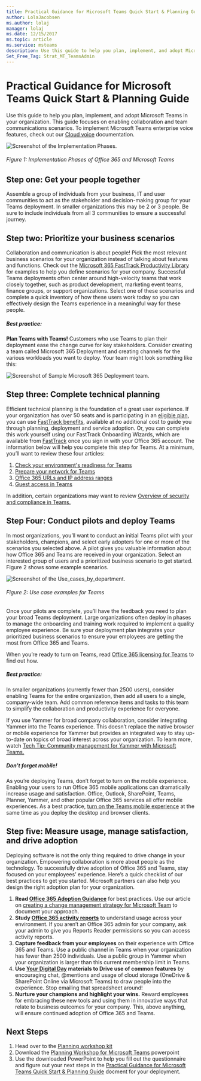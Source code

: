 ```yaml
---
title: Practical Guidance for Microsoft Teams Quick Start & Planning Guide
author: LolaJacobsen
ms.author: lolaj
manager: lolaj
ms.date: 12/15/2017
ms.topic: article
ms.service: msteams
description: Use this guide to help you plan, implement, and adopt Microsoft Teams in your organization.
Set_Free_Tag: Strat_MT_TeamsAdmin
---
```


Practical Guidance for Microsoft Teams Quick Start & Planning Guide
==========================================================

Use this guide to help you plan, implement, and adopt Microsoft Teams in your organization. This guide focuses on enabling collaboration and team communications scenarios. To implement Microsoft Teams enterprise voice features, check out our [Cloud voice](https://docs.microsoft.com/MicrosoftTeams/cloud-voice-deployment) documentation.

![Screenshot of the Implementation Phases.](media/Implementation_Phases.png)
###### *Figure 1: Implementation Phases of Office 365 and Microsoft Teams*

## **Step one:  Get your people together**

Assemble a group of individuals from your business, IT and user communities to act as the stakeholder and decision-making group for your Teams deployment. In smaller organizations this may be 2 or 3 people. Be sure to include individuals from all 3 communities to ensure a successful journey.  

## **Step two:  Prioritize your business scenarios**

Collaboration and communication is about people! Pick the most relevant business scenarios for your organization instead of talking about features and functions. Check out the [Microsoft 365 FastTrack Productivity Library](https://fasttrack.microsoft.com/microsoft365/productivitylibrary) for examples to help you define scenarios for your company. Successful Teams deployments often center around high-velocity teams that work closely together, such as product development, marketing event teams, finance groups, or support organizations. Select one of these scenarios and complete a quick inventory of how these users work today so you can effectively design the Teams experience in a meaningful way for these people.

##### ***Best practice:***
**Plan Teams with Teams!** Customers who use Teams to plan their deployment ease the change curve for key stakeholders. Consider creating a team called Microsoft 365 Deployment and creating channels for the various workloads you want to deploy. Your team might look something like this:

![Screenshot of Sample Microsoft 365 Deployment team.](media/BP_Microsoft_365_Deployment_Team.png)

## **Step three: Complete technical planning**

Efficient technical planning is the foundation of a great user experience. If your organization has over 50 seats and is participating in an [eligible plan](https://technet.microsoft.com/library/dn783224.aspx), you can use [FastTrack benefits](https://technet.microsoft.com/library/dn783224.aspx?f=255&MSPPError=-2147217396), available at no additional cost to guide you through planning, deployment and service adoption. Or, you can complete this work yourself using our FastTrack Onboarding Wizards, which are available from [FastTrack](https://fasttrack.microsoft.com/) once you sign in with your Office 365 account. The information below will help you complete this step for Teams. At a minimum, you’ll want to review these four articles:

1.	[Check your environment's readiness for Teams](environment-readiness.md)
2.	[Prepare your network for Teams](prepare-network.md)
3.	[Office 365 URLs and IP address ranges](office-365-urls-ip-address-ranges.md)
4.	[Guest access in Teams](guest-access.md)

In addition, certain organizations may want to review [Overview of security and compliance in Teams.](security-compliance-overview.md)


## **Step Four: Conduct pilots and deploy Teams**

In most organizations, you’ll want to conduct an initial Teams pilot with your stakeholders, champions, and select early adopters for one or more of the scenarios you selected above. A pilot gives you valuable information about how Office 365 and Teams are received in your organization. Select an interested group of users and a prioritized business scenario to get started. Figure 2 shows some example scenarios.


![Screenshot of the Use_cases_by_department.](media/Use_cases_by_department.png)
###### *Figure 2: Use case examples for Teams*

Once your pilots are complete, you’ll have the feedback you need to plan your broad Teams deployment. Large organizations often deploy in phases to manage the onboarding and training work required to implement a quality employee experience. Be sure your deployment plan integrates your prioritized business scenarios to ensure your employees are getting the most from Office 365 and Teams.

When you’re ready to turn on Teams, read [Office 365 licensing for Teams](office-365-licensing.md) to find out how.


##### ***Best practice:***
In smaller organizations (currently fewer than 2500 users), consider enabling Teams for the entire organization, then add all users to a single, company-wide team. Add common reference items and tasks to this team to simplify the collaboration and productivity experience for everyone.

If you use Yammer for broad company collaboration, consider integrating Yammer into the Teams experience. This doesn’t replace the native browser or mobile experience for Yammer but provides an integrated way to stay up-to-date on topics of broad interest across your organization. To learn more, watch [Tech Tip: Community management for Yammer with Microsoft Teams.](https://youtu.be/LU-sv-07jcY)

##### ***Don’t forget mobile!***
As you’re deploying Teams, don’t forget to turn on the mobile experience. Enabling your users to run Office 365 mobile applications can dramatically increase usage and satisfaction. Office, Outlook, SharePoint, Teams, Planner, Yammer, and other popular Office 365 services all offer mobile experiences. As a best practice, [turn on the Teams mobile experience](get-clients.md#mobile-clients) at the same time as you deploy the desktop and browser clients.


## **Step five: Measure usage, manage satisfaction, and drive adoption**

Deploying software is not the only thing required to drive change in your organization. Empowering collaboration is more about people as the technology. To successfully drive adoption of Office 365 and Teams, stay focused on your employees’ experience. Here’s a quick checklist of our best practices to get you started. Microsoft partners can also help you design the right adoption plan for your organization.

1. **Read [Office 365 Adoption Guidance](https://microsoft.sharepoint.com/:b:/t/ToolkitforTeamwork/ETCwPQo47a1IveJmot1vvb4BywRpFjqfRPrtjPtgF_i_hg?e=bfc85a9e74cd4cac8163286b6ef5ae74)** for best practices.  Use our article on [creating a change management strategy for Microsoft Team](change-management-strategy.md) to document your approach.
2. **Study [Office 365 activity reports](https://support.office.com/article/Activity-Reports-in-the-Office-365-admin-center-0d6dfb17-8582-4172-a9a9-aed798150263)** to understand usage across your environment. If you aren’t an Office 365 admin for your company, ask your admin to give you Reports Reader permissions so you can access activity reports.
3. **Capture feedback from your employees** on their experience with Office 365 and Teams. Use a public channel in Teams when your organization has fewer than 2500 individuals. Use a public group in Yammer when your organization is larger than this current membership limit in Teams. 
4. **Use [Your Digital Day](https://microsoft.sharepoint.com/teams/ToolkitforTeamwork/SitePages/A%20Day%20in%20the%20Digital%20Life.aspx) materials to Drive use of common features** by encouraging chat, @mentions and usage of cloud storage (OneDrive & SharePoint Online via Microsoft Teams) to draw people into the experience. Stop emailing that spreadsheet around! 
5. **Nurture your champions and highlight your wins.** Reward employees for embracing these new tools and using them in innovative ways that relate to business outcomes for your company. This, above anything, will ensure continued adoption of Office 365 and Teams.


## Next Steps
1. Head over to the [Planning workshop kit](planning-workshop-practical-guide.md)
2. Download the [Planning Workshop for Microsoft Teams](https://www.microsoft.com/en-us/download/55982) powerpoint
3. Use the downloaded PowerPoint to help you fill out the questionnaire and figure out your next steps in the [Practical Guidance for Microsoft Teams Quick Start & Planning Guide]() docment for your deployment. 